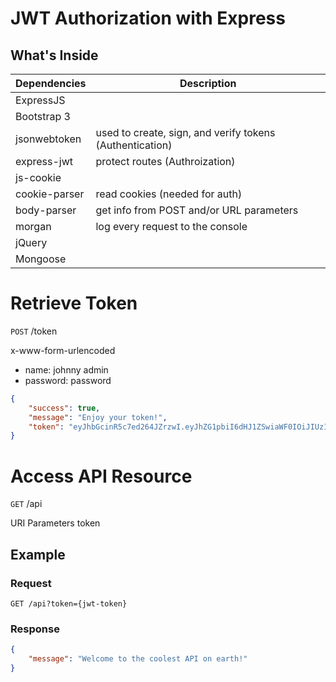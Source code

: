 # JWT Authorization with Express

## What's Inside

| Dependencies     | Description                                                |
| -------------    | -------------                                              |
| ExpressJS        |                                                            |
| Bootstrap 3      |                                                            |
| jsonwebtoken     | used to create, sign, and verify tokens (Authentication)   |
| express-jwt      |  protect routes (Authroization)                            |
| js-cookie        |                                                            |
| cookie-parser    |  read cookies (needed for auth)                            |
| body-parser      |  get info from POST and/or URL parameters                  |
| morgan           |  log every request to the console                          |
| jQuery           |                                                            |
| Mongoose         |                                                            |

# Retrieve Token

`POST` /token

x-www-form-urlencoded
- name: johnny admin
- password: password

``` json
{
    "success": true,
    "message": "Enjoy your token!",
    "token": "eyJhbGcinR5c7ed264JZrzwI.eyJhZG1pbiI6dHJ1ZSwiaWF0IOiJIUzI1NiIsIMjYyNTM2LCJleHAiOjE1MzgyNjM5NzZ9.vTvklNTHY9OiJIUzI1NiIsI52TiAsw39CqV-s"
}
```

# Access API Resource

`GET` /api

URI Parameters
token

## Example
### Request
    GET /api?token={jwt-token}

### Response
``` json
{
    "message": "Welcome to the coolest API on earth!"
}
```
